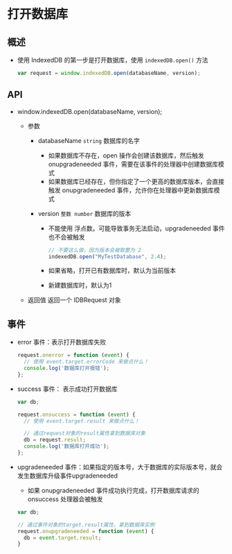 # 打开数据库

## 概述

+ 使用 IndexedDB 的第一步是打开数据库，使用 `indexedDB.open()` 方法

  ```js
  var request = window.indexedDB.open(databaseName, version);
  ```

## API

+ window.indexedDB.open(databaseName, version);

  + 参数

    + databaseName `string` 数据库的名字

      + 如果数据库不存在，open 操作会创建该数据库，然后触发 onupgradeneeded 事件，需要在该事件的处理器中创建数据库模式
      + 如果数据库已经存在，但你指定了一个更高的数据库版本，会直接触发 onupgradeneeded 事件，允许你在处理器中更新数据库模式

    + version `整数 number` 数据库的版本

      + 不能使用 浮点数。可能导致事务无法启动，upgradeneeded 事件也不会被触发

        ```js
        // 不要这么做，因为版本会被取整为 2
        indexedDB.open("MyTestDatabase", 2.4);
        ```

      + 如果省略，打开已有数据库时，默认为当前版本
      + 新建数据库时，默认为1

  + 返回值 返回一个 IDBRequest 对象

## 事件

+ error 事件：表示打开数据库失败

  ```js
  request.onerror = function (event) {
    // 使用 event.target.errorCode 来做点什么！
    console.log('数据库打开报错');
  };
  ```

+ success 事件： 表示成功打开数据库

  ```js
  var db;

  request.onsuccess = function (event) {
    // 使用 event.target.result 来做点什么！

    // 通过request对象的result属性拿到数据库对象
    db = request.result;
    console.log('数据库打开成功');
  };
  ```

+ upgradeneeded 事件：如果指定的版本号，大于数据库的实际版本号，就会发生数据库升级事件upgradeneeded

  + 如果 onupgradeneeded 事件成功执行完成，打开数据库请求的 onsuccess 处理器会被触发

  ```js
  var db;

  // 通过事件对象的target.result属性，拿到数据库实例
  request.onupgradeneeded = function (event) {
    db = event.target.result;
  }
  ```
